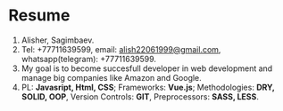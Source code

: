 # Resume
1. Alisher, Sagimbaev.
2. Tel: +77711639599, email: alish22061999@gmail.com, whatsapp(telegram): +77711639599.
3. My goal is to become succesfull developer in web development and manage big companies like Amazon and Google.
4. PL: **Javasript, Html, CSS**; Frameworks: **Vue.js**; Methodologies: **DRY, SOLID, OOP**, Version Controls: **GIT**, Preprocessors: **SASS, LESS**.   